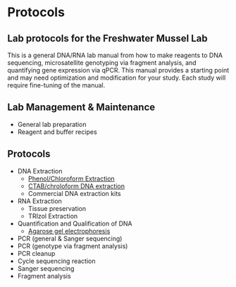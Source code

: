 # Protocols
## Lab protocols for the Freshwater Mussel Lab

This is a general DNA/RNA lab manual from how to make reagents to DNA sequencing, microsatellite genotyping via fragment analysis, and quantifying gene expression via qPCR. This manual provides a starting point and may need optimization and modification for your study. Each study will require fine-tuning of the manual.

## Lab Management & Maintenance
- General lab preparation
- Reagent and buffer recipes

## Protocols
- DNA Extraction
  - [Phenol/Chloroform Extraction](Phenol-chloroform_extraction.md)
  - [CTAB/chroloform DNA extraction](CTAB_extraction.md)
  - Commercial DNA extraction kits
- RNA Extraction
  - Tissue preservation
  - TRIzol Extraction
- Quantification and Qualification of DNA 
  - [Agarose gel electrophoresis](gel_electrophoresis.md)
- PCR (general & Sanger sequencing)
- PCR (genotype via fragment analysis)
- PCR cleanup
- Cycle sequencing reaction
- Sanger sequencing
- Fragment analysis
